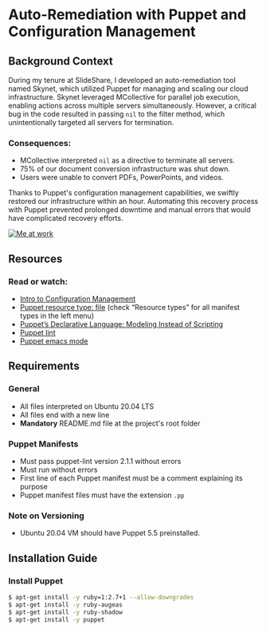 # Auto-Remediation with Puppet and Configuration Management

## Background Context

During my tenure at SlideShare, I developed an auto-remediation tool named Skynet, which utilized Puppet for managing and scaling our cloud infrastructure. Skynet leveraged MCollective for parallel job execution, enabling actions across multiple servers simultaneously. However, a critical bug in the code resulted in passing `nil` to the filter method, which unintentionally targeted all servers for termination.

### Consequences:
- MCollective interpreted `nil` as a directive to terminate all servers.
- 75% of our document conversion infrastructure was shut down.
- Users were unable to convert PDFs, PowerPoints, and videos.

Thanks to Puppet's configuration management capabilities, we swiftly restored our infrastructure within an hour. Automating this recovery process with Puppet prevented prolonged downtime and manual errors that would have complicated recovery efforts.

[![Me at work](https://x.com/devopsreact/status/836971570136375296)](https://x.com/devopsreact/status/836971570136375296)

## Resources

### Read or watch:
- [Intro to Configuration Management](link)
- [Puppet resource type: file](link) (check “Resource types” for all manifest types in the left menu)
- [Puppet’s Declarative Language: Modeling Instead of Scripting](link)
- [Puppet lint](link)
- [Puppet emacs mode](link)

## Requirements

### General
- All files interpreted on Ubuntu 20.04 LTS
- All files end with a new line
- **Mandatory** README.md file at the project's root folder

### Puppet Manifests
- Must pass puppet-lint version 2.1.1 without errors
- Must run without errors
- First line of each Puppet manifest must be a comment explaining its purpose
- Puppet manifest files must have the extension `.pp`

### Note on Versioning
- Ubuntu 20.04 VM should have Puppet 5.5 preinstalled.

## Installation Guide

### Install Puppet

```bash
$ apt-get install -y ruby=1:2.7+1 --allow-downgrades
$ apt-get install -y ruby-augeas
$ apt-get install -y ruby-shadow
$ apt-get install -y puppet


